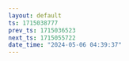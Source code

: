 ```yaml
---
layout: default
ts: 1715038777
prev_ts: 1715036523
next_ts: 1715055722
date_time: "2024-05-06 04:39:37"
---
```


